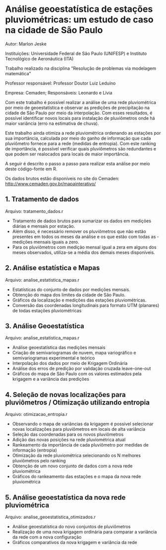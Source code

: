 # Análise geoestatística de estações pluviométricas: um estudo de caso na cidade de São Paulo

Autor: Marlon Jeske

Instituições: Universidade Federal de São Paulo (UNIFESP) e Instituto Tecnológico de Aeronáutica (ITA)

Trabalho realizado na disciplina "Resolução de problemas via modelagem matemática" 

Professor responsável: Professor Doutor Luiz Leduíno

Empresa: Cemaden; Responsáveis: Leonardo e Lívia



Com este trabalho é possível realizar a análise de uma rede pluviométrica por meio de geoestatística e observar as predições de precipitação na cidade de São Paulo por meio da interpolação. Com esses resultados, é possível identificar novos locais para instalação de pluviômetros onde há maior variância (erro na estimativa de chuva). 

Este trabalho ainda otimiza a rede pluviométrica ordenando as estações por sua importância, calculada por meio do ganho de informação que cada pluviômetro fornece para a rede (medidas de entropia). Com este ranking de importância, é possível verificar quais pluviômetros são redundantes e que podem ser realocados para locais de maior importância.


A seguir é descrito o passo a passo para realizar esta análise por meio deste código-fonte em R.

Os dados brutos estão disponíveis no site do Cemaden: http://www.cemaden.gov.br/mapainterativo/


## 1. Tratamento de dados
Arquivo: tratamento_dados.r
- Tratamento de dados brutos para sumarizar os dados em medições diárias e mensais por estação. 
- Além disso, é necessário remover os pluviômetros que não estão presentes em todos os meses da análise e os que estão com todas as - medições mensais iguais a zero.
- Para os pluviômetros com medição mensal igual a zera em alguns dos meses observados, utiliza-se a média dos demais meses disponíveis.

## 2. Análise estatística e Mapas
Arquivo: analise_estatistica_mapas.r
- Estatísticas do conjunto de dados por medições mensais.
- Obtenção do mapa dos limites da cidade de São Paulo.
- Gráficos da localização e medições das estações pluviométricas.
- Conversão das coordenadas longitudinais para formato UTM (planares) de todas estações pluviométricas

## 3. Análise Geoestatística
Arquivo: analise_estatistica_mapas.r
- Análise geoestatística das medições mensais
- Criação de semivariogramas de nuvem, mapa variográfico e semivariogramas experimental e teórico
- Interpolação dos dados por meio de Krigagem Ordinária
- Análise dos erros de predição por validação cruzada leave-one-out
- Gráficos do mapa de São Paulo com os valores estimados pela krigagem e a variância das predições

## 4. Seleção de novas localizações para pluviômetros / Otimização utilizando entropia
Arquivo: otimizacao_entropia.r
- Observando o mapa de variâncias da krigagem é possível selecionar novas localizações para pluviômetros em locais de alta variância
- Seleção das coordenadas para os novos pluviômetros
- Adição das novas posições na rede pluviométrica atual
- Rankeamento da importância de cada pluviômetro por medidas de informação (entropia)
- Otimização da rede pluviométrica selecionando os N melhores pluviômetros pelo ranking
- Obtenção de um novo conjunto de dados com a nova rede pluviométrica
- Gráficos do rankeamento das estações e o mapa da nova rede pluviométrica

## 5. Análise geoestatística da nova rede pluviométrica
Arquivo: analise_geoestatistica_otimizados.r
- Análise geoestatística do novo conjuntos de pluviômetros
- Realização de uma nova krigagem ordinária para comparar a variância da rede com a nova configuração
- Gráficos comparativos da nova krigagem e variância da rede
